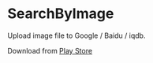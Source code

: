 SearchByImage
===============
Upload image file to Google / Baidu / iqdb.

Download from [Play Store](https://play.google.com/store/apps/details?id=rikka.searchbyimage)
